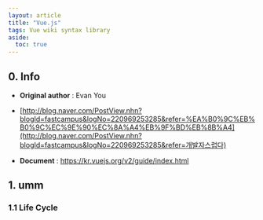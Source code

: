 ```yaml
---
layout: article
title: "Vue.js"
tags: Vue wiki syntax library
aside:
  toc: true
---
```




## 0. Info

- **Original author** : Evan You  	
- [http://blog.naver.com/PostView.nhn?blogId=fastcampus&logNo=220969253285&refer=%EA%B0%9C%EB%B0%9C%EC%9E%90%EC%8A%A4%EB%9F%BD%EB%8B%A4](http://blog.naver.com/PostView.nhn?blogId=fastcampus&logNo=220969253285&refer=개발자스럽다)

- **Document** : https://kr.vuejs.org/v2/guide/index.html



## 1. umm

### 1.1 Life Cycle

